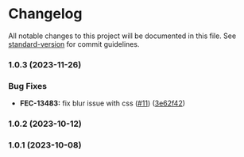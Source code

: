 # Changelog

All notable changes to this project will be documented in this file. See [standard-version](https://github.com/conventional-changelog/standard-version) for commit guidelines.

### 1.0.3 (2023-11-26)


### Bug Fixes

* **FEC-13483:** fix blur issue with css ([#11](https://github.com/kaltura/playkit-js-slate/issues/11)) ([3e62f42](https://github.com/kaltura/playkit-js-slate/commit/3e62f42b2df0f0a12c774b2f1e1e7c66c9478694))

### 1.0.2 (2023-10-12)

### 1.0.1 (2023-10-08)
